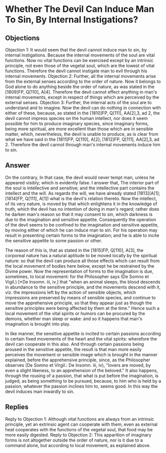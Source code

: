 # Whether The Devil Can Induce Man To Sin, By Internal Instigations?
## Objections
Objection 1: It would seem that the devil cannot induce man to sin, by internal instigations. Because the internal movements of the soul are vital functions. Now no vital functions can be exercised except by an intrinsic principle, not even those of the vegetal soul, which are the lowest of vital functions. Therefore the devil cannot instigate man to evil through his internal movements.
Objection 2: Further, all the internal movements arise from the external senses according to the order of nature. Now it belongs to God alone to do anything beside the order of nature, as was stated in the [1809]FP, Q[110], A[4]. Therefore the devil cannot effect anything in man's internal movements, except in respect of things which are perceived by the external senses.
Objection 3: Further, the internal acts of the soul are to understand and to imagine. Now the devil can do nothing in connection with either of these, because, as stated in the [1810]FP, Q[111], AA[2],3, ad 2, the devil cannot impress species on the human intellect, nor does it seem possible for him to produce imaginary species, since imaginary forms, being more spiritual, are more excellent than those which are in sensible matter, which, nevertheless, the devil is unable to produce, as is clear from what we have said in the [1811]FP, Q[110], A[2]; [1812]FP, Q[111], AA[2],3, ad 2. Therefore the devil cannot through man's internal movements induce him to sin.
## Answer
On the contrary, In that case, the devil would never tempt man, unless he appeared visibly; which is evidently false.
I answer that, The interior part of the soul is intellective and sensitive; and the intellective part contains the intellect and the will. As regards the will, we have already stated [1813](A[1]; [1814]FP, Q[111], A[1]) what is the devil's relation thereto. Now the intellect, of its very nature, is moved by that which enlightens it in the knowledge of truth, which the devil has no intention of doing in man's regard; rather does he darken man's reason so that it may consent to sin, which darkness is due to the imagination and sensitive appetite. Consequently the operation of the devil seems to be confined to the imagination and sensitive appetite, by moving either of which he can induce man to sin. For his operation may result in presenting certain forms to the imagination; and he is able to incite the sensitive appetite to some passion or other.

The reason of this is, that as stated in the [1815]FP, Q[110], A[3], the corporeal nature has a natural aptitude to be moved locally by the spiritual nature: so that the devil can produce all those effects which can result from the local movement of bodies here below, except he be restrained by the Divine power. Now the representation of forms to the imagination is due, sometimes, to local movement: for the Philosopher says (De Somno et Vigil.) [*De Insomn. iii, iv.] that "when an animal sleeps, the blood descends in abundance to the sensitive principle, and the movements descend with it, viz. the impressions left by the action of sensible objects, which impressions are preserved by means of sensible species, and continue to move the apprehensive principle, so that they appear just as though the sensitive principles were being affected by them at the time." Hence such a local movement of the vital spirits or humors can be procured by the demons, whether man sleep or wake: and so it happens that man's imagination is brought into play.

In like manner, the sensitive appetite is incited to certain passions according to certain fixed movements of the heart and the vital spirits: wherefore the devil can cooperate in this also. And through certain passions being aroused in the sensitive appetite, the result is that man more easily perceives the movement or sensible image which is brought in the manner explained, before the apprehensive principle, since, as the Philosopher observes (De Somno et Virgil.: De Insomn. iii, iv), "lovers are moved, by even a slight likeness, to an apprehension of the beloved." It also happens, through the rousing of a passion, that what is put before the imagination, is judged, as being something to be pursued, because, to him who is held by a passion, whatever the passion inclines him to, seems good. In this way the devil induces man inwardly to sin.
## Replies
Reply to Objection 1: Although vital functions are always from an intrinsic principle, yet an extrinsic agent can cooperate with them, even as external heat cooperates with the functions of the vegetal soul, that food may be more easily digested.
Reply to Objection 2: This apparition of imaginary forms is not altogether outside the order of nature, nor is it due to a command alone, but according to local movement, as explained above.
